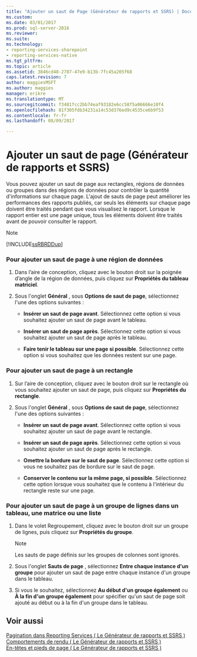 ```yaml
---
title: "Ajouter un saut de Page (Générateur de rapports et SSRS) | Documents Microsoft"
ms.custom: 
ms.date: 03/01/2017
ms.prod: sql-server-2016
ms.reviewer: 
ms.suite: 
ms.technology:
- reporting-services-sharepoint
- reporting-services-native
ms.tgt_pltfrm: 
ms.topic: article
ms.assetid: 3846cd48-2787-47e9-b13b-7fc45a205f68
caps.latest.revision: 7
author: maggiesMSFT
ms.author: maggies
manager: erikre
ms.translationtype: MT
ms.sourcegitcommit: f3481fcc2bb74eaf93182e6cc58f5a06666e10f4
ms.openlocfilehash: 81f305fdb34231a14c53d376ed9c4535ce6b9f53
ms.contentlocale: fr-fr
ms.lasthandoff: 08/09/2017

---
```

# <a name="add-a-page-break-report-builder-and-ssrs"></a>Ajouter un saut de page (Générateur de rapports et SSRS)
  Vous pouvez ajouter un saut de page aux rectangles, régions de données ou groupes dans des régions de données pour contrôler la quantité d'informations sur chaque page. L'ajout de sauts de page peut améliorer les performances des rapports publiés, car seuls les éléments sur chaque page doivent être traités pendant que vous visualisez le rapport. Lorsque le rapport entier est une page unique, tous les éléments doivent être traités avant de pouvoir consulter le rapport.  
  
> [!NOTE]  
>  [!INCLUDE[ssRBRDDup](../../includes/ssrbrddup-md.md)]  
  
### <a name="to-add-a-page-break-to-a-data-region"></a>Pour ajouter un saut de page à une région de données  
  
1.  Dans l’aire de conception, cliquez avec le bouton droit sur la poignée d’angle de la région de données, puis cliquez sur **Propriétés du tableau matriciel**.  
  
2.  Sous l'onglet **Général** , sous **Options de saut de page**, sélectionnez l'une des options suivantes :  
  
    -   **Insérer un saut de page avant**. Sélectionnez cette option si vous souhaitez ajouter un saut de page avant le tableau.  
  
    -   **Insérer un saut de page après**. Sélectionnez cette option si vous souhaitez ajouter un saut de page après le tableau.  
  
    -   **Faire tenir le tableau sur une page si possible**. Sélectionnez cette option si vous souhaitez que les données restent sur une page.  
  
### <a name="to-add-a-page-break-to-a-rectangle"></a>Pour ajouter un saut de page à un rectangle  
  
1.  Sur l’aire de conception, cliquez avec le bouton droit sur le rectangle où vous souhaitez ajouter un saut de page, puis cliquez sur **Propriétés du rectangle**.  
  
2.  Sous l'onglet **Général** , sous **Options de saut de page**, sélectionnez l'une des options suivantes :  
  
    -   **Insérer un saut de page avant**. Sélectionnez cette option si vous souhaitez ajouter un saut de page avant le rectangle.  
  
    -   **Insérer un saut de page après**. Sélectionnez cette option si vous souhaitez ajouter un saut de page après le rectangle.  
  
    -   **Omettre la bordure sur le saut de page**. Sélectionnez cette option si vous ne souhaitez pas de bordure sur le saut de page.  
  
    -   **Conserver le contenu sur la même page, si possible**. Sélectionnez cette option lorsque vous souhaitez que le contenu à l'intérieur du rectangle reste sur une page.  
  
### <a name="to-add-a-page-break-to-a-row-group-in-a-table-matrix-or-list"></a>Pour ajouter un saut de page à un groupe de lignes dans un tableau, une matrice ou une liste  
  
1.  Dans le volet Regroupement, cliquez avec le bouton droit sur un groupe de lignes, puis cliquez sur **Propriétés du groupe**.  
  
    > [!NOTE]  
    >  Les sauts de page définis sur les groupes de colonnes sont ignorés.  
  
2.  Sous l'onglet **Sauts de page** , sélectionnez **Entre chaque instance d'un groupe** pour ajouter un saut de page entre chaque instance d'un groupe dans le tableau.  
  
3.  Si vous le souhaitez, sélectionnez **Au début d'un groupe également** ou **À la fin d'un groupe également** pour spécifier qu'un saut de page soit ajouté au début ou à la fin d'un groupe dans le tableau.  
  
## <a name="see-also"></a>Voir aussi  
 [Pagination dans Reporting Services &#40; Le Générateur de rapports et SSRS &#41;](../../reporting-services/report-design/pagination-in-reporting-services-report-builder-and-ssrs.md)   
 [Comportements de rendu &#40; Le Générateur de rapports et SSRS &#41;](../../reporting-services/report-design/rendering-behaviors-report-builder-and-ssrs.md)   
 [En-têtes et pieds de page &#40; Le Générateur de rapports et SSRS &#41;](../../reporting-services/report-design/page-headers-and-footers-report-builder-and-ssrs.md)  
  
  
